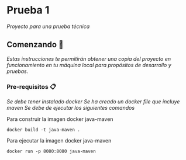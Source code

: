 # Prueba 1

_Proyecto para una prueba técnica_

## Comenzando 🚀

_Estas instrucciones te permitirán obtener una copia del proyecto en funcionamiento en tu máquina local para propósitos de desarrollo y pruebas._


### Pre-requisitos 📋
_Se debe tener instalado docker_
_Se ha creado un docker file que incluye maven_
_Se debe de ejecutar los siguientes comandos_

Para construir la imagen docker java-maven
```
docker build -t java-maven .
```
Para ejecutar la imagen docker java-maven
```
docker run -p 8080:8080 java-maven 
```
